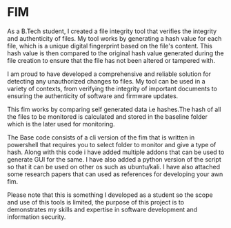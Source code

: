 # FIM

As a B.Tech student, I created a file integrity tool that verifies the integrity and authenticity of files. My tool works by generating a hash value for each file, which is a unique digital fingerprint based on the file's content. This hash value is then compared to the original hash value generated during the file creation to ensure that the file has not been altered or tampered with.

I am proud to have developed a comprehensive and reliable solution for detecting any unauthorized changes to files. My tool can be used in a variety of contexts, from verifying the integrity of important documents to ensuring the authenticity of software and firmware updates.

This fim works by comparing self generated data i.e hashes.The hash of all the  files to be monitored is calculated and stored in the baseline folder which is the later used for monitoring.

The Base code consists of a cli version of the fim that is written in powershell that requires you to select folder to monitor and give a type of hash.
Along with this code i have added multiple addons that can be used to generate GUI for the same.
I have also added a python version of the script so that it can be used on other os such as ubuntu/kali.
I have also attached some research papers that can used as references for developing your awn fim.

Please note that this is something I developed as a student so the scope and use of this tools is limited, the purpose of this project is to  demonstrates my skills and expertise in software development and information security.

